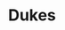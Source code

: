 ---
ee_id_thing: '4454'
site: '1'
type: '2'
inv_num: 2018-072
url: 2018-072-dukes
title: Dukes
year: '2018'
display_year: '2018'
medium: IQDemy Premium UV ink on​ ​IKEA LINNMON​ table tops
dims: 118 x 29.5
pitch: ''
ps: ''
live_url: ''
related: ''
youtube: ''
related_code: ''
imgs: dukes-2018-071-db-ih--h6Gy.jpg
subheading: ''
download: ''
add_credit: ''
commission: ''
layout: things-i-made
---